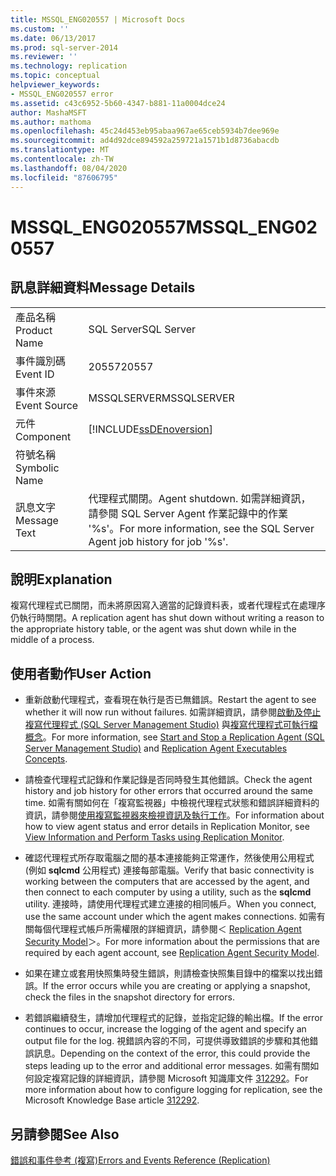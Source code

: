 ```yaml
---
title: MSSQL_ENG020557 | Microsoft Docs
ms.custom: ''
ms.date: 06/13/2017
ms.prod: sql-server-2014
ms.reviewer: ''
ms.technology: replication
ms.topic: conceptual
helpviewer_keywords:
- MSSQL_ENG020557 error
ms.assetid: c43c6952-5b60-4347-b881-11a0004dce24
author: MashaMSFT
ms.author: mathoma
ms.openlocfilehash: 45c24d453eb95abaa967ae65ceb5934b7dee969e
ms.sourcegitcommit: ad4d92dce894592a259721a1571b1d8736abacdb
ms.translationtype: MT
ms.contentlocale: zh-TW
ms.lasthandoff: 08/04/2020
ms.locfileid: "87606795"
---
```

# <a name="mssql_eng020557"></a><span data-ttu-id="85175-102">MSSQL_ENG020557</span><span class="sxs-lookup"><span data-stu-id="85175-102">MSSQL_ENG020557</span></span>
    
## <a name="message-details"></a><span data-ttu-id="85175-103">訊息詳細資料</span><span class="sxs-lookup"><span data-stu-id="85175-103">Message Details</span></span>  
  
|||  
|-|-|  
|<span data-ttu-id="85175-104">產品名稱</span><span class="sxs-lookup"><span data-stu-id="85175-104">Product Name</span></span>|<span data-ttu-id="85175-105">SQL Server</span><span class="sxs-lookup"><span data-stu-id="85175-105">SQL Server</span></span>|  
|<span data-ttu-id="85175-106">事件識別碼</span><span class="sxs-lookup"><span data-stu-id="85175-106">Event ID</span></span>|<span data-ttu-id="85175-107">20557</span><span class="sxs-lookup"><span data-stu-id="85175-107">20557</span></span>|  
|<span data-ttu-id="85175-108">事件來源</span><span class="sxs-lookup"><span data-stu-id="85175-108">Event Source</span></span>|<span data-ttu-id="85175-109">MSSQLSERVER</span><span class="sxs-lookup"><span data-stu-id="85175-109">MSSQLSERVER</span></span>|  
|<span data-ttu-id="85175-110">元件</span><span class="sxs-lookup"><span data-stu-id="85175-110">Component</span></span>|[!INCLUDE[ssDEnoversion](../../includes/ssdenoversion-md.md)]|  
|<span data-ttu-id="85175-111">符號名稱</span><span class="sxs-lookup"><span data-stu-id="85175-111">Symbolic Name</span></span>||  
|<span data-ttu-id="85175-112">訊息文字</span><span class="sxs-lookup"><span data-stu-id="85175-112">Message Text</span></span>|<span data-ttu-id="85175-113">代理程式關閉。</span><span class="sxs-lookup"><span data-stu-id="85175-113">Agent shutdown.</span></span> <span data-ttu-id="85175-114">如需詳細資訊，請參閱 SQL Server Agent 作業記錄中的作業 '%s'。</span><span class="sxs-lookup"><span data-stu-id="85175-114">For more information, see the SQL Server Agent job history for job '%s'.</span></span>|  
  
## <a name="explanation"></a><span data-ttu-id="85175-115">說明</span><span class="sxs-lookup"><span data-stu-id="85175-115">Explanation</span></span>  
 <span data-ttu-id="85175-116">複寫代理程式已關閉，而未將原因寫入適當的記錄資料表，或者代理程式在處理序仍執行時關閉。</span><span class="sxs-lookup"><span data-stu-id="85175-116">A replication agent has shut down without writing a reason to the appropriate history table, or the agent was shut down while in the middle of a process.</span></span>  
  
## <a name="user-action"></a><span data-ttu-id="85175-117">使用者動作</span><span class="sxs-lookup"><span data-stu-id="85175-117">User Action</span></span>  
  
-   <span data-ttu-id="85175-118">重新啟動代理程式，查看現在執行是否已無錯誤。</span><span class="sxs-lookup"><span data-stu-id="85175-118">Restart the agent to see whether it will now run without failures.</span></span> <span data-ttu-id="85175-119">如需詳細資訊，請參閱[啟動及停止複寫代理程式 &#40;SQL Server Management Studio&#41;](agents/start-and-stop-a-replication-agent-sql-server-management-studio.md) 與[複寫代理程式可執行檔概念](concepts/replication-agent-executables-concepts.md)。</span><span class="sxs-lookup"><span data-stu-id="85175-119">For more information, see [Start and Stop a Replication Agent &#40;SQL Server Management Studio&#41;](agents/start-and-stop-a-replication-agent-sql-server-management-studio.md) and [Replication Agent Executables Concepts](concepts/replication-agent-executables-concepts.md).</span></span>  
  
-   <span data-ttu-id="85175-120">請檢查代理程式記錄和作業記錄是否同時發生其他錯誤。</span><span class="sxs-lookup"><span data-stu-id="85175-120">Check the agent history and job history for other errors that occurred around the same time.</span></span> <span data-ttu-id="85175-121">如需有關如何在「複寫監視器」中檢視代理程式狀態和錯誤詳細資料的資訊，請參閱[使用複寫監視器來檢視資訊及執行工作](monitor/view-information-and-perform-tasks-replication-monitor.md)。</span><span class="sxs-lookup"><span data-stu-id="85175-121">For information about how to view agent status and error details in Replication Monitor, see [View Information and Perform Tasks using Replication Monitor](monitor/view-information-and-perform-tasks-replication-monitor.md).</span></span>
-   <span data-ttu-id="85175-122">確認代理程式所存取電腦之間的基本連接能夠正常運作，然後使用公用程式 (例如 **sqlcmd** 公用程式) 連接每部電腦。</span><span class="sxs-lookup"><span data-stu-id="85175-122">Verify that basic connectivity is working between the computers that are accessed by the agent, and then connect to each computer by using a utility, such as the **sqlcmd** utility.</span></span> <span data-ttu-id="85175-123">連接時，請使用代理程式建立連接的相同帳戶。</span><span class="sxs-lookup"><span data-stu-id="85175-123">When you connect, use the same account under which the agent makes connections.</span></span> <span data-ttu-id="85175-124">如需有關每個代理程式帳戶所需權限的詳細資訊，請參閱＜ [Replication Agent Security Model](security/replication-agent-security-model.md)＞。</span><span class="sxs-lookup"><span data-stu-id="85175-124">For more information about the permissions that are required by each agent account, see [Replication Agent Security Model](security/replication-agent-security-model.md).</span></span>  
  
-   <span data-ttu-id="85175-125">如果在建立或套用快照集時發生錯誤，則請檢查快照集目錄中的檔案以找出錯誤。</span><span class="sxs-lookup"><span data-stu-id="85175-125">If the error occurs while you are creating or applying a snapshot, check the files in the snapshot directory for errors.</span></span>  
  
-   <span data-ttu-id="85175-126">若錯誤繼續發生，請增加代理程式的記錄，並指定記錄的輸出檔。</span><span class="sxs-lookup"><span data-stu-id="85175-126">If the error continues to occur, increase the logging of the agent and specify an output file for the log.</span></span> <span data-ttu-id="85175-127">視錯誤內容的不同，可提供導致錯誤的步驟和其他錯誤訊息。</span><span class="sxs-lookup"><span data-stu-id="85175-127">Depending on the context of the error, this could provide the steps leading up to the error and additional error messages.</span></span> <span data-ttu-id="85175-128">如需有關如何設定複寫記錄的詳細資訊，請參閱 Microsoft 知識庫文件 [312292](https://support.microsoft.com/kb/312292)。</span><span class="sxs-lookup"><span data-stu-id="85175-128">For more information about how to configure logging for replication, see the Microsoft Knowledge Base article [312292](https://support.microsoft.com/kb/312292).</span></span>  
  
## <a name="see-also"></a><span data-ttu-id="85175-129">另請參閱</span><span class="sxs-lookup"><span data-stu-id="85175-129">See Also</span></span>  
 [<span data-ttu-id="85175-130">錯誤和事件參考 &#40;複寫&#41;</span><span class="sxs-lookup"><span data-stu-id="85175-130">Errors and Events Reference &#40;Replication&#41;</span></span>](errors-and-events-reference-replication.md)  
  
  

